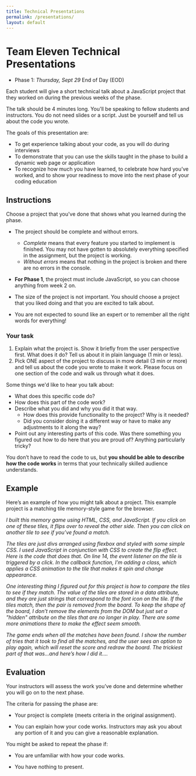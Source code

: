 ```yaml
---
title: Technical Presentations
permalink: /presentations/
layout: default
---
```


# Team Eleven Technical Presentations

- Phase 1: _Thursday, Sept 29_ End of Day (EOD)

Each student will give a short technical talk about a JavaScript project that they worked on during the previous weeks of the phase.

The talk should be 4 minutes long. You'll be speaking to fellow students and instructors. You do not need slides or a script. Just be yourself and tell us about the code you wrote.

The goals of this presentation are:

- To get experience talking about your code, as you will do during interviews
- To demonstrate that you can use the skills taught in the phase to build a dynamic web page or application
- To recognize how much you have learned, to celebrate how hard you’ve worked, and to show your readiness to move into the next phase of your coding education

## Instructions

Choose a project that you've done that shows what you learned during the phase.

- The project should be complete and without errors.

  - _Complete_ means that every feature you started to implement is finished. You may not have gotten to absolutely everything specified in the assignment, but the project is working.
  - _Without errors_ means that nothing in the project is broken and there are no errors in the console.

- **For Phase 1**, the project must include JavaScript, so you can choose anything from week 2 on.

- The size of the project is not important. You should choose a project that you liked doing and that you are excited to talk about.

- You are not expected to sound like an expert or to remember all the right words for everything!

### Your task

1. Explain what the project is. Show it briefly from the user perspective first. What does it do? Tell us about it in plain language (1 min or less).
2. Pick ONE aspect of the project to discuss in more detail (3 min or more) and tell us about the code you wrote to make it work. Please focus on one section of the code and walk us through what it does.

  Some things we'd like to hear you talk about:

- What does this specific code do?
- How does this part of the code work?
- Describe what you did and why you did it that way.
  - How does this provide functionality to the project? Why is it needed?
  - Did you consider doing it a different way or have to make any adjustments to it along the way?
- Point out any interesting parts of this code. Was there something you figured out how to do here that you are proud of? Anything particularly tricky?

You don’t have to read the code to us, but **you should be able to describe how the code works** in terms that your technically skilled audience understands.

## Example

Here’s an example of how you might talk about a project. This example project is a matching tile memory-style game for the browser.

_I built this memory game using HTML, CSS, and JavaScript. If you click on one of these tiles, it flips over to reveal the other side. Then you can click on another tile to see if you’ve found a match._

_The tiles are just divs arranged using flexbox and styled with some simple CSS. I used JavaScript in conjunction with CSS to create the flip effect. Here is the code that does that. On line 14, the event listener on the tile is triggered by a click. In the callback function, I’m adding a class, which applies a CSS animation to the tile that makes it spin and change appearance._

_One interesting thing I figured out for this project is how to compare the tiles to see if they match. The value of the tiles are stored in a data attribute, and they are just strings that correspond to the font icon on the tile. If the tiles match, then the pair is removed from the board. To keep the shape of the board, I don’t remove the elements from the DOM but just set a "hidden" attribute on the tiles that are no longer in play. There are some more animations there to make the effect seem smooth._

_The game ends when all the matches have been found. I show the number of tries that it took to find all the matches, and the user sees an option to play again, which will reset the score and redraw the board. The trickiest part of that was...and here’s how I did it…._

## Evaluation

Your instructors will assess the work you’ve done and determine whether you will go on to the next phase.

The criteria for passing the phase are:

- Your project is complete (meets criteria in the original assignment).

- You can explain how your code works. Instructors may ask you about any portion of it and you can give a reasonable explanation.

You might be asked to repeat the phase if:

- You are unfamiliar with how your code works.

- You have nothing to present.
